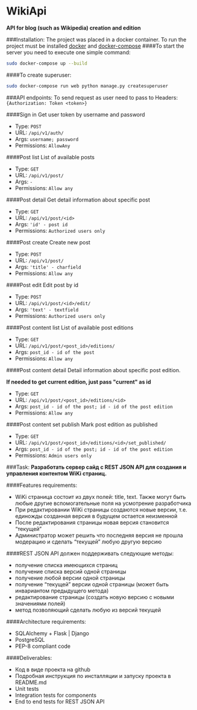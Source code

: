 # WikiApi
**API for blog (such as Wikipedia) creation and edition**

###Installation:
The project was placed in a docker container.
To run the project must be installed [docker](https://docs.docker.com/install/linux/docker-ce/ubuntu/) and [docker-compose](https://www.digitalocean.com/community/tutorials/how-to-install-docker-compose-on-ubuntu-16-04)
####To start the server you need to execute one simple command:
```bash
sudo docker-compose up --build
```

####To create superuser:
```bash
sudo docker-compose run web python manage.py createsuperuser
```

###API endpoints:
To send request as user need to pass to Headers:
`{Authorization: Token <token>}`

####Sign in
Get user token by username and password
* Type: `POST`
* URL: `/api/v1/auth/`
* Args: `username; password`
* Permissions: `AllowAny`

####Post list
List of available posts
* Type: `GET`
* URL: `/api/v1/post/`
* Args: `-`
* Permissions: `Allow any`

####Post detail
Get detail information about specific post
* Type: `GET`
* URL: `/api/v1/post/<id>`
* Args: `'id' - post id`
* Permissions: `Authorized users only`

####Post create
Create new post
* Type: `POST`
* URL: `/api/v1/post/`
* Args: `'title' - charfield`
* Permissions: `Allow any`

####Post edit
Edit post by id
* Type: `POST`
* URL: `/api/v1/post/<id>/edit/`
* Args: `'text' - textfield`
* Permissions: `Authorized users only`

####Post content list
List of available post editions
* Type: `GET`
* URL: `/api/v1/post/<post_id>/editions/`
* Args: `post_id - id of the post`
* Permissions: `Allow any`

####Post content detail
Detail information about specific post edition.

**If needed to get current edition, just pass "current" as id**
* Type: `GET`
* URL: `/api/v1/post/<post_id>/editions/<id>`
* Args: `post_id - id of the post; id - id of the post edition`
* Permissions: `Allow any`

####Post content set publish
Mark post edition as published
* Type: `GET`
* URL: `/api/v1/post/<post_id>/editions/<id>/set_published/`
* Args: `post_id - id of the post; id - id of the post edition`
* Permissions: `Admin users only`

###Task:
   **Разработать сервер сайд с REST JSON API для создания и  управления контентом WiKi страниц.**

####Features requirements:
* WiKi страница состоит из двух полей: title, text. Также могут быть любые другие вспомогательные поля на усмотрение разработчика
* При редактировании WiKi страницы создаются новые версии, т.е. единожды созданная версия в будущем остается неизменной
* После редактирования страницы новая версия становится “текущей”
* Администратор может решить что последняя версия не прошла модерацию и сделать “текущей” любую другую версию


####REST JSON API должен поддерживать следующие методы:
* получение списка имеющихся страниц
* получение списка версий одной страницы
* получение любой версии одной страницы
* получение “текущей” версии одной страницы (может быть инвариантом предыдущего метода)
* редактирование страницы (создать новую версию с новыми значениями полей)
* метод позволяющий сделать любую из версий текущей

####Architecture requirements:
* SQLAlchemy + Flask | Django
* PostgreSQL
* PEP-8 compliant code

####Deliverables:
* Код в виде проекта на github
* Подробная инструкция по инсталляции и запуску проекта в  README.md
* Unit tests
* Integration tests for components
* End to end tests for REST JSON API